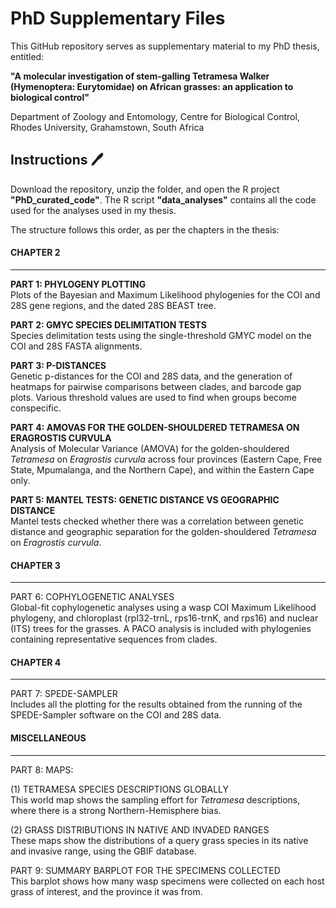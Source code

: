 # PhD Supplementary Files

This GitHub repository serves as supplementary material to my PhD thesis, entitled:

**"A molecular investigation of stem-galling Tetramesa Walker (Hymenoptera: Eurytomidae) on African grasses: an application to biological control"**

Department of Zoology and Entomology, Centre for Biological Control, Rhodes University, Grahamstown, South Africa

## Instructions :pen:

Download the repository, unzip the folder, and open the R project **"PhD_curated_code"**. The R script **"data_analyses"** contains all the code used for the analyses used in my thesis. 

The structure follows this order, as per the chapters in the thesis:

#### CHAPTER 2
--- 

**PART 1: PHYLOGENY PLOTTING**    
Plots of the Bayesian and Maximum Likelihood phylogenies for the COI and 28S gene regions, and the dated 28S BEAST tree.

**PART 2: GMYC SPECIES DELIMITATION TESTS**   
Species delimitation tests using the single-threshold GMYC model on the COI and 28S FASTA alignments.

**PART 3: P-DISTANCES**   
Genetic p-distances for the COI and 28S data, and the generation of heatmaps for pairwise comparisons between clades, and barcode gap plots. Various threshold values are used to find when groups become conspecific.

**PART 4: AMOVAS FOR THE GOLDEN-SHOULDERED TETRAMESA ON ERAGROSTIS CURVULA**      
Analysis of Molecular Variance (AMOVA) for the golden-shouldered *Tetramesa* on *Eragrostis curvula* across four provinces (Eastern Cape, Free State, Mpumalanga, and the Northern Cape), and within the Eastern Cape only.

**PART 5: MANTEL TESTS: GENETIC DISTANCE VS GEOGRAPHIC DISTANCE**   
Mantel tests checked whether there was a correlation between genetic distance and geographic separation for the golden-shouldered *Tetramesa* on *Eragrostis curvula*.

#### CHAPTER 3
--- 

PART 6: COPHYLOGENETIC ANALYSES    
Global-fit cophylogenetic analyses using a wasp COI Maximum Likelihood phylogeny, and chloroplast (rpl32-trnL, rps16-trnK, and rps16) and nuclear (ITS) trees for the grasses. A PACO analysis is included with phylogenies containing representative sequences from clades. 

#### CHAPTER 4
---

PART 7: SPEDE-SAMPLER   
Includes all the plotting for the results obtained from the running of the SPEDE-Sampler software on the COI and 28S data.

#### MISCELLANEOUS
--- 

PART 8: MAPS: 

(1) TETRAMESA SPECIES DESCRIPTIONS GLOBALLY     
This world map shows the sampling effort for *Tetramesa* descriptions, where there is a strong Northern-Hemisphere bias.

(2) GRASS DISTRIBUTIONS IN NATIVE AND INVADED RANGES   
These maps show the distributions of a query grass species in its native and invasive range, using the GBIF database.

PART 9: SUMMARY BARPLOT FOR THE SPECIMENS COLLECTED    
This barplot shows how many wasp specimens were collected on each host grass of interest, and the province it was from.
